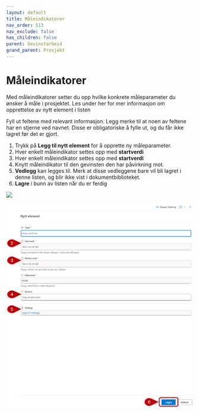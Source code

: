 ```yaml
---
layout: default
title: Måleindikatorer
nav_order: 513
nav_exclude: false
has_children: false
parent: Gevinstarbeid
grand_parent: Prosjekt
---
```


# Måleindikatorer

Med måleindikatorer setter du opp hvilke konkrete måleparameter du ønsker å måle i prosjektet.
Les under her for mer informasjon om opprettelse av nytt element i listen

Fyll ut feltene med relevant informasjon. Legg merke til at noen av feltene har en stjerne ved navnet. Disse er obligatoriske å fylle ut, og du får ikke lagret før det er gjort.
1. Trykk på **Legg til nytt element** for å opprette ny måleparameter.
2. Hver enkelt måleindikator settes opp med **startverdi**
3. Hver enkelt måleindikator settes opp med **startverdi**
4. Knytt måleindikator til den gevinsten den har påvirkning mot.
5. **Vedlegg** kan legges til. Merk at disse vedleggene bare vil bli lagret i denne listen, og blir ikke vist i dokumentbiblioteket.
6. **Lagre** i bunn av listen når du er ferdig

![](./media/513-Maleindikatorer.png)

![](./media/513-MaleindikatorerNy.png)


